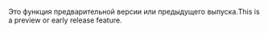 <span data-ttu-id="8ee15-101">Это функция предварительной версии или предыдущего выпуска.</span><span class="sxs-lookup"><span data-stu-id="8ee15-101">This is a preview or early release feature.</span></span>